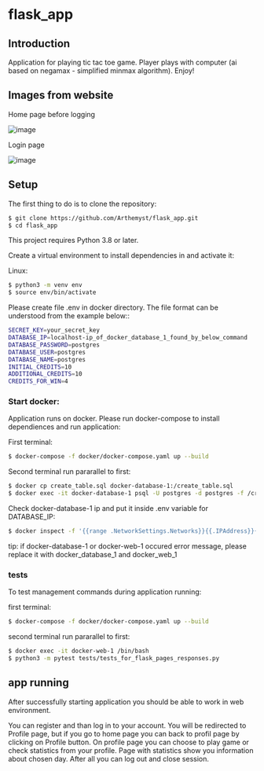 # flask_app
## Introduction
Application for playing tic tac toe game. Player plays with computer (ai based on negamax - simplified minmax algorithm). Enjoy!

## Images from website

Home page before logging

![image](https://github.com/Arthemyst/flask_app/assets/59807704/252bf596-5045-4177-8a5a-4efe0c08b4ad)

Login page

![image](https://github.com/Arthemyst/flask_app/assets/59807704/22b9b20c-39d6-49bc-a75c-fb3f5a7bc328)


## Setup
The first thing to do is to clone the repository:
```sh
$ git clone https://github.com/Arthemyst/flask_app.git
$ cd flask_app
```

This project requires Python 3.8 or later.

Create a virtual environment to install dependencies in and activate it:

Linux:
```sh
$ python3 -m venv env
$ source env/bin/activate
```

Please create file .env in docker directory. The file format can be understood from the example below::

```sh
SECRET_KEY=your_secret_key
DATABASE_IP=localhost-ip_of_docker_database_1_found_by_below_command
DATABASE_PASSWORD=postgres
DATABASE_USER=postgres
DATABASE_NAME=postgres
INITIAL_CREDITS=10
ADDITIONAL_CREDITS=10
CREDITS_FOR_WIN=4
```

### Start docker:

Application runs on docker. Please run docker-compose to install dependiences and run application:

First terminal:
```sh
$ docker-compose -f docker/docker-compose.yaml up --build
```
Second terminal run pararallel to first:
```sh
$ docker cp create_table.sql docker-database-1:/create_table.sql
$ docker exec -it docker-database-1 psql -U postgres -d postgres -f /create_table.sql
```
Check docker-database-1 ip and put it inside .env variable for DATABASE_IP:
```sh
$ docker inspect -f '{{range .NetworkSettings.Networks}}{{.IPAddress}}{{end}}' docker-database-1
```


tip: if docker-database-1 or docker-web-1 occured error message, please replace it with docker_database_1 and docker_web_1

### tests

To test management commands during application running:

first terminal:
```sh
$ docker-compose -f docker/docker-compose.yaml up --build
```
second terminal run pararallel to first:
```sh
$ docker exec -it docker-web-1 /bin/bash
$ python3 -m pytest tests/tests_for_flask_pages_responses.py
```

## app running

After successfully starting application you should be able to work in web environment.

You can register and than log in to your account. You will be redirected to Profile page, but if you go to home page you can back to profil page by clicking on Profile button.
On profile page you can choose to play game or check statistics from your profile. Page with statistics show you information about chosen day. After all you can log out and close session.

